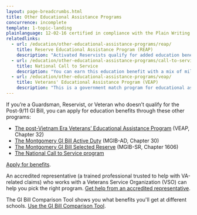 ```yaml
---
layout: page-breadcrumbs.html
title: Other Educational Assistance Programs
concurrence: incomplete
template: 1-topic-landing
plainlanguage: 12-02-16 certified in compliance with the Plain Writing Act
relatedlinks:
  - url: /education/other-educational-assistance-programs/reap/
    title: Reserve Educational Assistance Program (REAP)
    description: "Activated Reservists qualify for added education benefits."
  - url: /education/other-educational-assistance-programs/call-to-service/
    title: National Call to Service
    description: "You can earn this education benefit with a mix of military and civilian service."
  - url: /education/other-educational-assistance-programs/veap/
    title: Veterans' Educational Assistance Program (VEAP)
    description: "This is a government match program for educational assistance."
---
```


<div class="va-introtext">

If you’re a Guardsman, Reservist, or Veteran who doesn’t qualify for the Post-9/11 GI Bill, you can apply for education benefits through these other programs:
- [The post-Vietnam Era Veterans’ Educational Assistance Program](/education/other-educational-assistance-programs/veap/) (VEAP, Chapter 32)
- [The Montgomery GI Bill Active Duty](/education/gi-bill/montgomery-active-duty/) (MGIB-AD, Chapter 30)
- [The Montgomery GI Bill Selected Reserve](/education/gi-bill/montgomery-selected-reserve/) (MGIB-SR, Chapter 1606)
- [The National Call to Service program](/education/other-educational-assistance-programs/call-to-service/)
</div>

[Apply for benefits](/education/apply-for-education-benefits/).

An accredited representative (a trained professional trusted to help with VA-related claims) who works with a Veterans Service Organization (VSO) can help you pick the right program. [Get help from an accredited representative](https://www.va.gov/ogc/apps/accreditation/index.asp).

The GI Bill Comparison Tool shows you what benefits you'll get at different schools. [Use the GI Bill Comparison Tool](https://www.vets.gov/gi-bill-comparison-tool).


